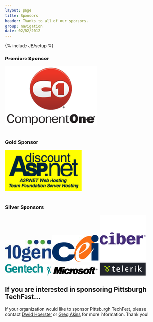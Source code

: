 ```yaml
---
layout: page
title: Sponsors
header: Thanks to all of our sponsors.
group: navigation
date: 02/02/2012
---
```

{% include JB/setup %}

<div class="sponsors sponsorspage clear">
  <h3>Premiere Sponsor</h3>
<a href="http://www.componentone.com/"><img src="/assets/themes/pghtechfest/images/componentone.png" alt="Component One" /></a> 
<br><br>
<h3>Gold Sponsor</h3>
<a href="http://www.discountasp.net/"><img src="/assets/themes/pghtechfest/images/daspnet.gif" alt="Discount ASP.Net" /></a> 
<br><br>
<h3>Silver Sponsors</h3>
<a href="http://www.10gen.com/"><img src="/assets/themes/pghtechfest/images/10gen.jpg" alt="10gen" /></a>
<a href="http://www.cei.com/"><img src="/assets/themes/pghtechfest/images/cei.jpg" alt="CEI" /></a>
<a href="http://www.ciber.com/"><img src="/assets/themes/pghtechfest/images/ciber.png" alt="Ciber" /></a>
<a href="http://www.gentech.com/"><img src="/assets/themes/pghtechfest/images/gentech.jpg" alt="Gentech" /></a>
<a href="http://www.microsoft.com/"><img src="/assets/themes/pghtechfest/images/microsoft.jpg" alt="Microsoft" /></a>
<a href="http://www.Telerik.com/"><img src="/assets/themes/pghtechfest/images/telerik.gif" alt="Telerik" /></a>
</div>

## If you are interested in sponsoring Pittsburgh TechFest...

If your organization would like to sponsor Pittsburgh TechFest, please contact [David Hoerster](mailto:dhoerster@gmail.com)
or [Greg Akins](mailto:angrygreg@gmail.com) for more information. Thank you!
